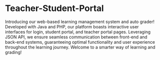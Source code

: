 # Teacher-Student-Portal

Introducing our web-based learning management system and auto grader! Developed with Java and PHP, our platform boasts interactive user interfaces for login, student portal, and teacher portal pages. Leveraging JSON API, we ensure seamless communication between front-end and back-end systems, guaranteeing optimal functionality and user experience throughout the learning journey. Welcome to a smarter way of learning and grading!
